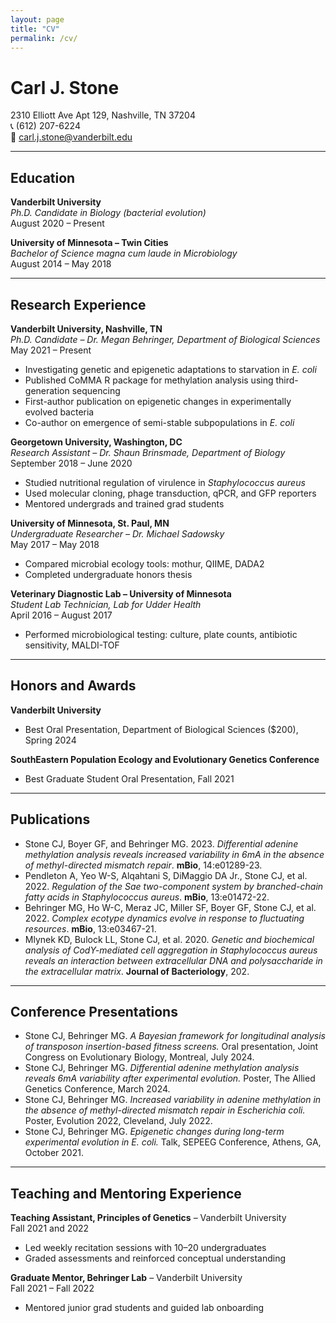 ```yaml
---
layout: page
title: "CV"
permalink: /cv/
---
```


# Carl J. Stone
2310 Elliott Ave Apt 129, Nashville, TN 37204  
📞 (612) 207-6224  
📧 carl.j.stone@vanderbilt.edu  

---
## Education

**Vanderbilt University**  
*Ph.D. Candidate in Biology (bacterial evolution)*  
August 2020 – Present  

**University of Minnesota – Twin Cities**  
*Bachelor of Science magna cum laude in Microbiology*  
August 2014 – May 2018  

---
## Research Experience

**Vanderbilt University, Nashville, TN**  
*Ph.D. Candidate – Dr. Megan Behringer, Department of Biological Sciences*  
May 2021 – Present  
- Investigating genetic and epigenetic adaptations to starvation in *E. coli*
- Published CoMMA R package for methylation analysis using third-generation sequencing
- First-author publication on epigenetic changes in experimentally evolved bacteria
- Co-author on emergence of semi-stable subpopulations in *E. coli*

**Georgetown University, Washington, DC**  
*Research Assistant – Dr. Shaun Brinsmade, Department of Biology*  
September 2018 – June 2020  
- Studied nutritional regulation of virulence in *Staphylococcus aureus*
- Used molecular cloning, phage transduction, qPCR, and GFP reporters
- Mentored undergrads and trained grad students

**University of Minnesota, St. Paul, MN**  
*Undergraduate Researcher – Dr. Michael Sadowsky*  
May 2017 – May 2018  
- Compared microbial ecology tools: mothur, QIIME, DADA2
- Completed undergraduate honors thesis

**Veterinary Diagnostic Lab – University of Minnesota**  
*Student Lab Technician, Lab for Udder Health*  
April 2016 – August 2017  
- Performed microbiological testing: culture, plate counts, antibiotic sensitivity, MALDI-TOF

---
## Honors and Awards

**Vanderbilt University**  
- Best Oral Presentation, Department of Biological Sciences ($200), Spring 2024

**SouthEastern Population Ecology and Evolutionary Genetics Conference**  
- Best Graduate Student Oral Presentation, Fall 2021

---
## Publications

- Stone CJ, Boyer GF, and Behringer MG. 2023. *Differential adenine methylation analysis reveals increased variability in 6mA in the absence of methyl-directed mismatch repair*. **mBio**, 14:e01289-23.
- Pendleton A, Yeo W-S, Alqahtani S, DiMaggio DA Jr., Stone CJ, et al. 2022. *Regulation of the Sae two-component system by branched-chain fatty acids in Staphylococcus aureus*. **mBio**, 13:e01472-22.
- Behringer MG, Ho W-C, Meraz JC, Miller SF, Boyer GF, Stone CJ, et al. 2022. *Complex ecotype dynamics evolve in response to fluctuating resources*. **mBio**, 13:e03467-21.
- Mlynek KD, Bulock LL, Stone CJ, et al. 2020. *Genetic and biochemical analysis of CodY-mediated cell aggregation in Staphylococcus aureus reveals an interaction between extracellular DNA and polysaccharide in the extracellular matrix*. **Journal of Bacteriology**, 202.

---
## Conference Presentations

- Stone CJ, Behringer MG. *A Bayesian framework for longitudinal analysis of transposon insertion-based fitness screens.* Oral presentation, Joint Congress on Evolutionary Biology, Montreal, July 2024.
- Stone CJ, Behringer MG. *Differential adenine methylation analysis reveals 6mA variability after experimental evolution.* Poster, The Allied Genetics Conference, March 2024.
- Stone CJ, Behringer MG. *Increased variability in adenine methylation in the absence of methyl-directed mismatch repair in Escherichia coli.* Poster, Evolution 2022, Cleveland, July 2022.
- Stone CJ, Behringer MG. *Epigenetic changes during long-term experimental evolution in E. coli.* Talk, SEPEEG Conference, Athens, GA, October 2021.

---
## Teaching and Mentoring Experience

**Teaching Assistant, Principles of Genetics** – Vanderbilt University  
Fall 2021 and 2022  
- Led weekly recitation sessions with 10–20 undergraduates
- Graded assessments and reinforced conceptual understanding

**Graduate Mentor, Behringer Lab** – Vanderbilt University  
Fall 2021 – Fall 2022  
- Mentored junior grad students and guided lab onboarding